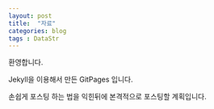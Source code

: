 ```yaml
---
layout: post
title:  "자료"
categories: blog
tags : DataStr
---
```


<!-- front matter
	지킬에서는 front matter 블록으로 시작되는 화일만 처리한다.
	반드시 "title", "layout"필드는 반드시 들어가야한다.
-->

환영합니다.

Jekyll을 이용해서 만든 GitPages 입니다.

손쉽게 포스팅 하는 법을 익힌뒤에 본격적으로 포스팅할 계획입니다.
